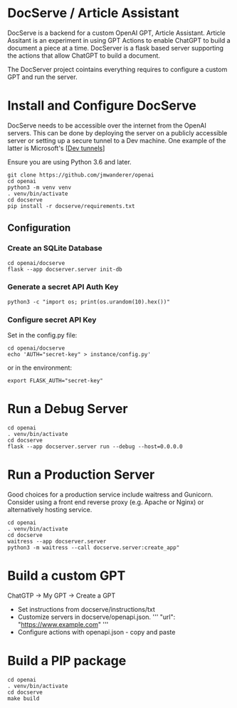 # DocServe / Article Assistant

DocServe is a backend for a custom OpenAI GPT, Article Assistant.
Article Assitant is an experiment in using GPT Actions to enable
ChatGPT to build a document a piece at a time. DocServer is a flask based
server supporting the actions that allow ChatGPT to build a document.

The DocServer project cointains everything requires to configure a
custom GPT and run the server.

# Install and Configure DocServe

DocServe needs to be accessible over the internet from the OpenAI servers. This can be done by deploying the server on a publicly accessible server or setting up a secure tunnel to a Dev machine. One example of the latter is Microsoft's
[[Dev tunnels](http://github.com/microsoft/dev-tunnels)]

Ensure you are using Python 3.6 and later.
```
git clone https://github.com/jmwanderer/openai
cd openai
python3 -m venv venv
. venv/bin/activate
cd docserve
pip install -r docserve/requirements.txt
```

## Configuration

### Create an SQLite Database
```
cd openai/docserve
flask --app docserver.server init-db
```

### Generate a secret API Auth Key

```
python3 -c "import os; print(os.urandom(10).hex())"
```

### Configure secret API Key

Set in the config.py file:

```
cd openai/docserve
echo 'AUTH="secret-key" > instance/config.py'
```

or in the environment:

```
export FLASK_AUTH="secret-key"
```

# Run a Debug Server

```
cd openai
. venv/bin/activate
cd docserve
flask --app docserver.server run --debug --host=0.0.0.0
```

# Run a Production Server

Good choices for a production service include waitress and Gunicorn.
Consider using a front end reverse proxy (e.g. Apache or Nginx) or
alternatively hosting service.

```
cd openai
. venv/bin/activate
cd docserve
waitress --app docserver.server
python3 -m waitress --call docserve.server:create_app"

```

# Build a custom GPT

ChatGTP -> My GPT -> Create a GPT

- Set instructions from docserve/instructions/txt
- Customize servers in docserve/openapi.json.
'''
"url": "https://www.example.com"
'''
- Configure actions with openapi.json - copy and paste


# Build a PIP package

```
cd openai
. venv/bin/activate
cd docserve
make build
```






